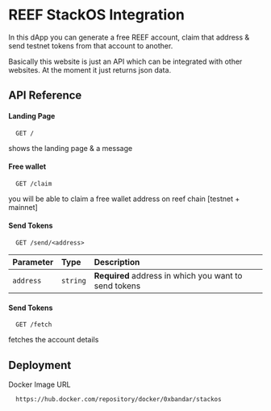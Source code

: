 
# REEF StackOS Integration

In this dApp you can generate a free REEF account, claim that address & send testnet tokens from that account to another. 

Basically this website is just an API which can be integrated with other websites. At the moment it just returns json data.
## API Reference

#### Landing Page

```http
  GET /
```
shows the landing page & a message

#### Free wallet

```http
  GET /claim
```
you will be able to claim a free wallet address on reef chain [testnet + mainnet]

#### Send Tokens
```http
  GET /send/<address>
```

| Parameter | Type     | Description                       |
| :-------- | :------- | :-------------------------------- |
| `address`      | `string` | **Required** address in which you want to send tokens |

#### Send Tokens
```http
  GET /fetch
```
fetches the account details


## Deployment

Docker Image URL

```bash
  https://hub.docker.com/repository/docker/0xbandar/stackos
```

